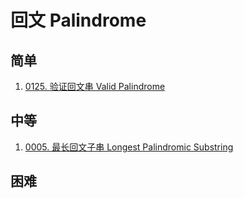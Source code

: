 
# 回文 Palindrome

## 简单

1. [0125. 验证回文串 Valid Palindrome](../../0125.valid-palindrome/index.md)

## 中等

1. [0005. 最长回文子串 Longest Palindromic Substring](../../0005.longest-palindromic-substring/index.md)

## 困难
